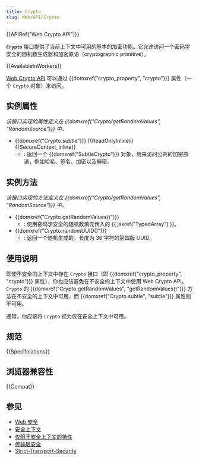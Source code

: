 ```yaml
---
title: Crypto
slug: Web/API/Crypto
---
```


{{APIRef("Web Crypto API")}}

**`Crypto`** 接口提供了当前上下文中可用的基本的加密功能。它允许访问一个密码学安全的随机数生成器和加密原语（cryptographic primitive）。

{{AvailableInWorkers}}

[Web Crypto API](/zh-CN/docs/Web/API/Web_Crypto_API) 可以通过 {{domxref("crypto_property", "crypto")}} 属性（一个 `Crypto` 对象）来访问。

## 实例属性

_该接口实现的属性定义在 {{domxref("Crypto/getRandomValues", "RandomSource")}} 中。_

- {{domxref("Crypto.subtle")}} {{ReadOnlyInline}} {{SecureContext_inline}}
  - : 返回一个 {{domxref("SubtleCrypto")}} 对象，用来访问公共的加密原语，例如哈希、签名、加密以及解密。

## 实例方法

_该接口实现的方法定义在 {{domxref("Crypto/getRandomValues", "RandomSource")}} 中。_

- {{domxref("Crypto.getRandomValues()")}}
  - : 使用密码学安全的随机数填充传入的 {{ jsxref("TypedArray") }}。
- {{domxref("Crypto.randomUUID()")}}
  - : 返回一个随机生成的，长度为 36 字符的第四版 UUID。

## 使用说明

即使不安全的上下文中存在 `Crypto` 接口（即 {{domxref("crypto_property", "crypto")}} 属性），你也应该避免在不安全的上下文中使用 Web Crypto API。`Crypto` 的 {{domxref("Crypto.getRandomValues", "getRandomValues()")}} 方法在不安全的上下文中可用，而 {{domxref("Crypto.subtle", "subtle")}} 属性则不可用。

通常，你应该将 `Crypto` 视为仅在安全上下文中可用。

## 规范

{{Specifications}}

## 浏览器兼容性

{{Compat}}

## 参见

- [Web 安全](/zh-CN/docs/Web/Security)
- [安全上下文](/zh-CN/docs/Web/Security/Secure_Contexts)
- [仅限于安全上下文的特性](/zh-CN/docs/Web/Security/Secure_Contexts/features_restricted_to_secure_contexts)
- [传输层安全](/zh-CN/docs/Web/Security/Transport_Layer_Security)
- [Strict-Transport-Security](/zh-CN/docs/Web/HTTP/Headers/Strict-Transport-Security)
